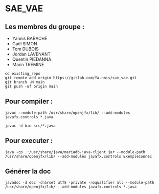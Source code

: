 # SAE_VAE
## Les membres du groupe :
- Yannis BARACHE
- Gaël SIMON
- Tom DUBOIS
- Jordan LAVENANT
- Quentin PIEDANNA
- Marin TRÉMINE

```
cd existing_repo
git remote add origin https://gitlab.com/Ya.nnis/sae_vae.git
git branch -M main
git push -uf origin main
```

## Pour compiler :
```
javac --module-path /usr/share/openjfx/lib/ --add-modules javafx.controls *.java

javac -d bin src/*.java
```

## Pour executer :
```
java -cp .:/usr/share/java/mariadb-java-client.jar --module-path /usr/share/openjfx/lib/ --add-modules javafx.controls ExempleConnec
```

## Générer la doc
```
javadoc -d doc -charset utf8 -private -noqualifier all --module-path /usr/share/openjfx/lib/ --add-modules javafx.controls *.java
```